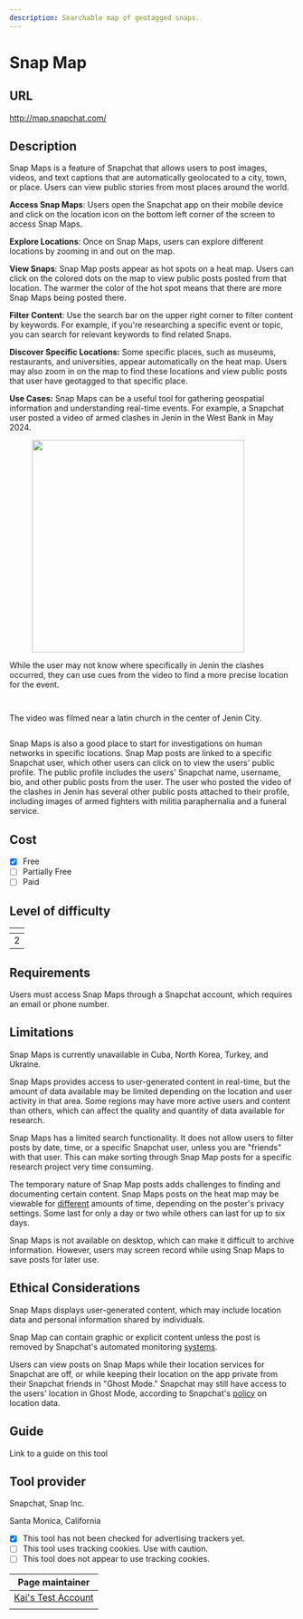 ```yaml
---
description: Searchable map of geotagged snaps.
---
```


# Snap Map

## URL

http://map.snapchat.com/

## Description

Snap Maps is a feature of Snapchat that allows users to post images, videos, and text captions that are automatically geolocated to a city, town, or place. Users can view public stories from most places around the world.

**Access Snap Maps**: Users open the Snapchat app on their mobile device and click on the location icon on the bottom left corner of the screen to access Snap Maps.&#x20;

**Explore Locations**: Once on Snap Maps, users can explore different locations by zooming in and out on the map.

**View Snaps**: Snap Map posts appear as hot spots on a heat map. Users can click on the colored dots on the map to view public posts posted from that location. The warmer the color of the hot spot means that there are more Snap Maps being posted there.&#x20;

**Filter Content**: Use the search bar on the upper right corner to filter content by keywords. For example, if you're researching a specific event or topic, you can search for relevant keywords to find related Snaps.

**Discover Specific Locations:** Some specific places, such as museums, restaurants, and universities, appear automatically on the heat map. Users may also zoom in on the map to find these locations and view public posts that user have geotagged to that specific place.&#x20;

**Use Cases:** Snap Maps can be a useful tool for gathering geospatial information and understanding real-time events. For example, a Snapchat user posted a video of armed clashes in Jenin in the West Bank in May 2024.

<figure><img src=".gitbook/assets/Screenshot 2024-05-26 at 2.32.17 PM.png" alt="" width="375"><figcaption></figcaption></figure>

While the user may not know where specifically in Jenin the clashes occurred, they can use cues from the video to find a more precise location for the event.

<div>

<figure><img src=".gitbook/assets/Screenshot 2024-05-26 at 2.42.18 PM.png" alt=""><figcaption></figcaption></figure>

 

<figure><img src=".gitbook/assets/Screenshot 2024-05-26 at 2.41.49 PM.png" alt=""><figcaption></figcaption></figure>

</div>

The video was filmed near a latin church in the center of Jenin City.

<figure><img src=".gitbook/assets/Screenshot 2024-05-26 at 2.30.57 PM.png" alt=""><figcaption></figcaption></figure>

Snap Maps is also a good place to start for investigations on human networks in specific locations. Snap Map posts are linked to a specific Snapchat user, which other users can click on to view the users' public profile. The public profile includes the users' Snapchat name, username, bio, and other public posts from the user. The user who posted the video of the clashes in Jenin has several other public posts attached to their profile, including images of armed fighters with militia paraphernalia and a funeral service.

## Cost

* [x] Free
* [ ] Partially Free
* [ ] Paid

## Level of difficulty

<table><thead><tr><th data-type="rating" data-max="5"></th></tr></thead><tbody><tr><td>2</td></tr></tbody></table>

## Requirements

Users must access Snap Maps through a Snapchat account, which requires an email or phone number.

## Limitations

Snap Maps is currently unavailable in Cuba, North Korea, Turkey, and Ukraine.&#x20;

Snap Maps provides access to user-generated content in real-time, but the amount of data available may be limited depending on the location and user activity in that area. Some regions may have more active users and content than others, which can affect the quality and quantity of data available for research.

Snap Maps has a limited search functionality. It does not allow users to filter posts by date, time, or a specific Snapchat user, unless you are "friends" with that user. This can make sorting through Snap Map posts for a specific research project very time consuming.

The temporary nature of Snap Map posts adds challenges to finding and documenting certain content. Snap Maps posts on the heat map may be viewable for [different](https://help.snapchat.com/hc/en-us/articles/7012271195796-How-to-Submit-to-Snap-Map) amounts of time, depending on the poster's privacy settings. Some last for only a day or two while others can last for up to six days.

Snap Maps is not available on desktop, which can make it difficult to archive information. However, users may screen record while using Snap Maps to save posts for later use.&#x20;

## Ethical Considerations

Snap Maps displays user-generated content, which may include location data and personal information shared by individuals.&#x20;

Snap Map can contain graphic or explicit content unless the post is removed by Snapchat's automated monitoring [systems](https://help.snapchat.com/hc/en-us/articles/7012271195796-How-to-Submit-to-Snap-Map).&#x20;

Users can view posts on Snap Maps while their location services for Snapchat are off, or while keeping their location on the app private from their Snapchat friends in "Ghost Mode." Snapchat may still have access to the users' location in Ghost Mode, according to Snapchat's [policy](https://help.snapchat.com/hc/en-us/articles/15051407058068-How-My-AI-Uses-Location-Data) on location data.&#x20;

## Guide

Link to a guide on this tool

## Tool provider

Snapchat, Snap Inc.

Santa Monica, California

* [x] This tool has not been checked for advertising trackers yet.
* [ ] This tool uses tracking cookies. Use with caution.
* [ ] This tool does not appear to use tracking cookies.

<table><thead><tr><th data-type="users" data-multiple>Page maintainer</th></tr></thead><tbody><tr><td><a href="https://app.gitbook.com/u/sJIljbKbFva9PHVVmkcbA9IcbRj1">Kai's Test Account</a></td></tr><tr><td></td></tr></tbody></table>
